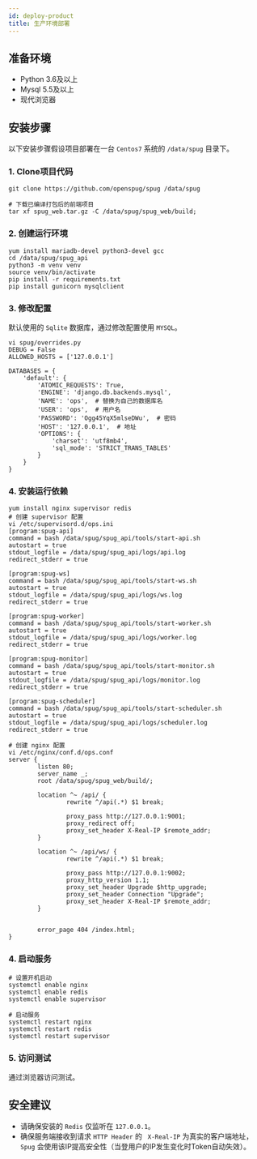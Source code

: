 ```yaml
---
id: deploy-product
title: 生产环境部署
---
```


## 准备环境

- Python 3.6及以上
- Mysql 5.5及以上
- 现代浏览器

## 安装步骤
以下安装步骤假设项目部署在一台 `Centos7` 系统的 `/data/spug` 目录下。

### 1. Clone项目代码

```shell script
git clone https://github.com/openspug/spug /data/spug

# 下载已编译打包后的前端项目
tar xf spug_web.tar.gz -C /data/spug/spug_web/build;
```

### 2. 创建运行环境
```shell script
yum install mariadb-devel python3-devel gcc
cd /data/spug/spug_api
python3 -m venv venv
source venv/bin/activate
pip install -r requirements.txt
pip install gunicorn mysqlclient
```

### 3. 修改配置
默认使用的 `Sqlite` 数据库，通过修改配置使用 `MYSQL`。
```shell script
vi spug/overrides.py
DEBUG = False
ALLOWED_HOSTS = ['127.0.0.1']

DATABASES = {
    'default': {
        'ATOMIC_REQUESTS': True,
        'ENGINE': 'django.db.backends.mysql',
        'NAME': 'ops',  # 替换为自己的数据库名
        'USER': 'ops',  # 用户名
        'PASSWORD': 'Ogg45YqX5mlseDWu',  # 密码
        'HOST': '127.0.0.1',  # 地址
        'OPTIONS': {
            'charset': 'utf8mb4',
            'sql_mode': 'STRICT_TRANS_TABLES'
        }
    }
}
```

### 4. 安装运行依赖
```shell script
yum install nginx supervisor redis
# 创建 supervisor 配置
vi /etc/supervisord.d/ops.ini
[program:spug-api]
command = bash /data/spug/spug_api/tools/start-api.sh
autostart = true
stdout_logfile = /data/spug/spug_api/logs/api.log
redirect_stderr = true

[program:spug-ws]
command = bash /data/spug/spug_api/tools/start-ws.sh
autostart = true
stdout_logfile = /data/spug/spug_api/logs/ws.log
redirect_stderr = true

[program:spug-worker]
command = bash /data/spug/spug_api/tools/start-worker.sh
autostart = true
stdout_logfile = /data/spug/spug_api/logs/worker.log
redirect_stderr = true

[program:spug-monitor]
command = bash /data/spug/spug_api/tools/start-monitor.sh
autostart = true
stdout_logfile = /data/spug/spug_api/logs/monitor.log
redirect_stderr = true

[program:spug-scheduler]
command = bash /data/spug/spug_api/tools/start-scheduler.sh
autostart = true
stdout_logfile = /data/spug/spug_api/logs/scheduler.log
redirect_stderr = true

# 创建 nginx 配置
vi /etc/nginx/conf.d/ops.conf
server {
        listen 80;
        server_name _;
        root /data/spug/spug_web/build/;

        location ^~ /api/ {
                rewrite ^/api(.*) $1 break;

                proxy_pass http://127.0.0.1:9001;
                proxy_redirect off;
                proxy_set_header X-Real-IP $remote_addr;
        }

        location ^~ /api/ws/ {
                rewrite ^/api(.*) $1 break;

                proxy_pass http://127.0.0.1:9002;
                proxy_http_version 1.1;
                proxy_set_header Upgrade $http_upgrade;
                proxy_set_header Connection "Upgrade";
                proxy_set_header X-Real-IP $remote_addr;
        }


        error_page 404 /index.html;
}
```

### 4. 启动服务
```shell script
# 设置开机启动
systemctl enable nginx
systemctl enable redis
systemctl enable supervisor

# 启动服务
systemctl restart nginx
systemctl restart redis
systemctl restart supervisor
```

### 5. 访问测试
通过浏览器访问测试。

## 安全建议
- 请确保安装的 `Redis` 仅监听在 `127.0.0.1`。
- 确保服务端接收到请求 `HTTP Header` 的 ` X-Real-IP` 为真实的客户端地址，`Spug` 会使用该IP提高安全性（当登用户的IP发生变化时Token自动失效）。
